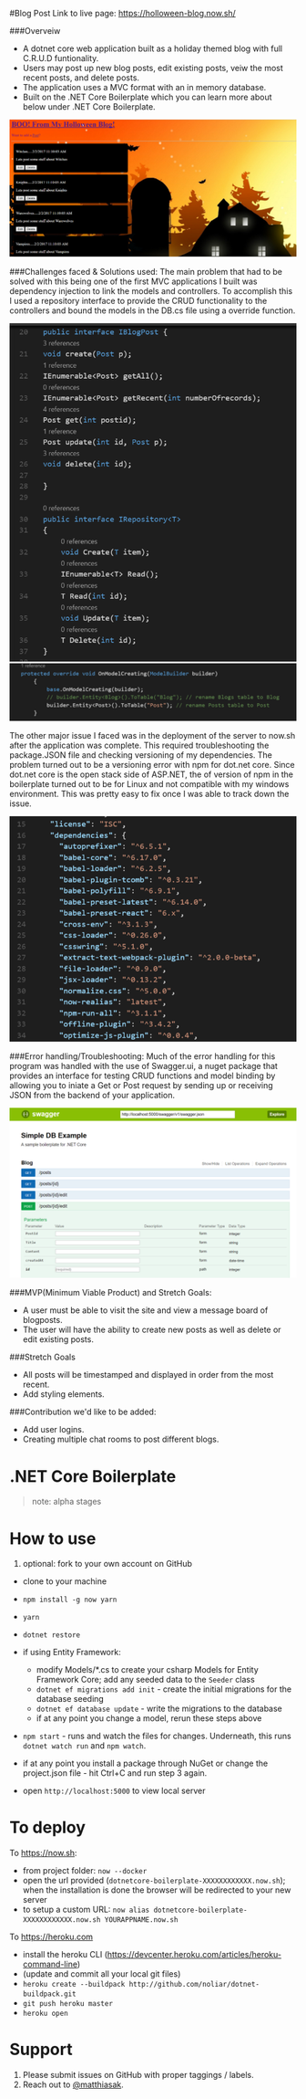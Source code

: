 #Blog Post 
Link to live page: https://holloween-blog.now.sh/

###Overveiw
- A dotnet core web application built as a holiday themed blog with full C.R.U.D funtionality.
- Users may post up new blog posts, edit existing posts, veiw the most recent posts, and delete posts.
- The application uses a MVC format with an in memory database. 
- Built on the .NET Core Boilerplate which you can learn more about below under .NET Core Boilerplate.

<img src="./Screenshots/ScreenshotBlogPost.png"/>

###Challenges faced & Solutions used: 
The main problem that had to be solved with this being one of the first MVC applications I built was dependency injection to link the models and controllers. To accomplish this I used a repository interface to provide the CRUD functionality to the controllers and bound the models in the DB.cs file using a override function. 

<img src="./Screenshots/BlogPost_interface.png"/>

<img src="./Screenshots/BlogPost_ModelBinding.png"/>

The other major issue I faced was in the deployment of the server to now.sh after the application was complete. This required troubleshooting the package.JSON file and checking versioning of my dependencies. The problem turned out to be a versioning error with npm for dot.net core. Since dot.net core is the open stack side of ASP.NET, the of version of npm in the boilerplate turned out to be for Linux and not compatible with my windows environment. This was pretty easy to fix once I was able to track down the issue. 

<img src="./Screenshots/BlogPost_dependencies.png"/>

###Error handling/Troubleshooting:
Much of the error handling for this program was handled with the use of Swagger.ui, a nuget package that provides an interface for testing CRUD functions and model binding by allowing you to iniate a Get or Post request by sending up or receiving JSON from the backend of your application. 

<img src="./Screenshots/BlogPost_swagger.png"/>

###MVP(Minimum Viable Product) and Stretch Goals: 
- A user must be able to visit the site and view a message board of blogposts. 
- The user will have the ability to create new posts as well as delete or edit existing posts. 

###Stretch Goals
- All posts will be timestamped and displayed in order from the most recent. 
- Add styling elements. 

###Contribution we'd like to be added:
- Add user logins.
- Creating multiple chat rooms to post different blogs. 




# .NET Core Boilerplate

> note: alpha stages

# How to use

1. optional: fork to your own account on GitHub
-  clone to your machine
- `npm install -g now yarn`
- `yarn`
- `dotnet restore`
- if using Entity Framework:

    - modify Models/*.cs to create your csharp Models for Entity Framework Core; add any seeded data to the `Seeder` class
    - `dotnet ef migrations add init` - create the initial migrations for the database seeding
    - `dotnet ef database update` - write the migrations to the database
    - if at any point you change a model, rerun these steps above

- `npm start` - runs and watch the files for changes. Underneath, this runs `dotnet watch run` and `npm watch`.
- if at any point you install a package through NuGet or change the project.json file - hit Ctrl+C and run step 3 again.
- open `http://localhost:5000` to view local server

# To deploy

To https://now.sh:

- from project folder: `now --docker`
- open the url provided (`dotnetcore-boilerplate-XXXXXXXXXXXX.now.sh`); when the installation is done the browser will be redirected to your new server
- to setup a custom URL: `now alias dotnetcore-boilerplate-XXXXXXXXXXXX.now.sh YOURAPPNAME.now.sh`

To https://heroku.com

- install the heroku CLI (https://devcenter.heroku.com/articles/heroku-command-line)
- (update and commit all your local git files)
- `heroku create --buildpack http://github.com/noliar/dotnet-buildpack.git`
- `git push heroku master`
- `heroku open`

# Support

1. Please submit issues on GitHub with proper taggings / labels.
2. Reach out to [@matthiasak](https://twitter.com/matthiasak).
